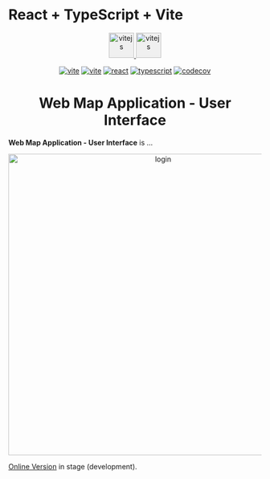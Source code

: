 # React + TypeScript + Vite

<!-- markdownlint-disable-next-line -->

<div align="center">

<p align="center">
  <a href="https://vitejs.dev/" rel="noopener" target="_blank">
    <img
      style="background-color:#f0f0f0"
      width="50"
      src="https://vitejs.dev/logo-with-shadow.png"
      alt="vitejs">
      </a>
  <a href="https://vitest.dev/" rel="noopener" target="_blank">
    <img
      style="background-color:#f0f0f0"
      width="50"
      src="https://vitest.dev/logo-shadow.svg"
      alt="vitejs">
      </a>
</p>

[![vite](https://img.shields.io/badge/vite-5.2.0-yellow)](https://vitejs.dev/)
[![vite](https://img.shields.io/badge/vitest-1.6.0-yellow)](https://vitest.dev/)
[![react](https://img.shields.io/badge/reactjs-v18.3.1-blue)](https://react.dev/)
[![typescript](https://img.shields.io/badge/typescript-v5.2.2-blue)](https://www.typescriptlang.org/)
[![codecov](https://codecov.io/gh/arashmad/web-map-ui/graph/badge.svg?token=jbGADp8zyv)](https://codecov.io/gh/arashmad/web-map-ui)

</div>

<h1 align="center">Web Map Application - User Interface</h1>

**Web Map Application - User Interface** is ...

<div align="center">
    <p align="center">
        <img width="600" src="./src/img/demo/web_map_application_login.png" alt="login">
    </p>
</div>

[Online Version](http://data-dashboard-stage.s3-website-us-east-1.amazonaws.com/) in stage (development).
